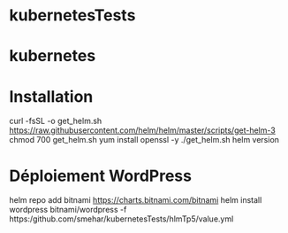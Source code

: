 # kubernetesTests
# kubernetes
# Installation
curl -fsSL -o get_helm.sh https://raw.githubusercontent.com/helm/helm/master/scripts/get-helm-3
chmod 700 get_helm.sh
yum install openssl -y
./get_helm.sh
helm version

# Déploiement WordPress
helm repo add bitnami https://charts.bitnami.com/bitnami
helm install wordpress bitnami/wordpress -f https:/github.com/smehar/kubernetesTests/hlmTp5/value.yml
